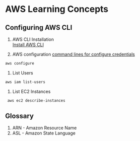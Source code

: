 # AWS Learning Concepts

## Configuring AWS CLI

1. AWS CLI Installation  
[Install AWS CLI](https://docs.aws.amazon.com/cli/v1/userguide/install-macos.html) 

1. AWS configuration
[command lines for configure credentials](https://docs.aws.amazon.com/cli/latest/userguide/cli-configure-quickstart.html)
```bash
aws configure
```

1. List Users
```bash
aws iam list-users
```

1. List EC2 Instances
```bash
 aws ec2 describe-instances
```

## Glossary

1. ARN - Amazon Resource Name
1. ASL - Amazon State Language




